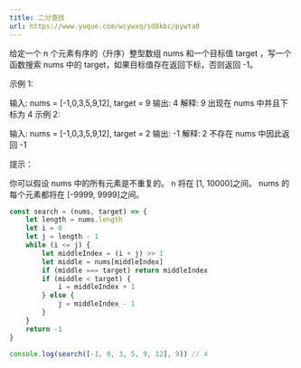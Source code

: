 ```yaml
---
title: 二分查找
url: https://www.yuque.com/wcywxq/sd8kbc/pywta0
---
```


给定一个 n 个元素有序的（升序）整型数组 nums 和一个目标值 target  ，写一个函数搜索 nums 中的 target，如果目标值存在返回下标，否则返回 -1。

示例 1:

输入: nums = \[-1,0,3,5,9,12], target = 9
&#x20; 输出: 4
&#x20; 解释: 9 出现在 nums 中并且下标为 4
&#x20; 示例 2:

输入: nums = \[-1,0,3,5,9,12], target = 2
&#x20; 输出: -1
&#x20; 解释: 2 不存在 nums 中因此返回 -1

提示：

你可以假设 nums 中的所有元素是不重复的。
&#x20; n 将在 \[1, 10000]之间。
&#x20; nums 的每个元素都将在 \[-9999, 9999]之间。

```javascript
const search = (nums, target) => {
    let length = nums.length
    let i = 0
    let j = length - 1
    while (i <= j) {
        let middleIndex = (i + j) >> 1
        let middle = nums[middleIndex]
        if (middle === target) return middleIndex
        if (middle < target) {
            i = middleIndex + 1
        } else {
            j = middleIndex - 1
        }
    }
    return -1
}

console.log(search([-1, 0, 3, 5, 9, 12], 9)) // 4
```
